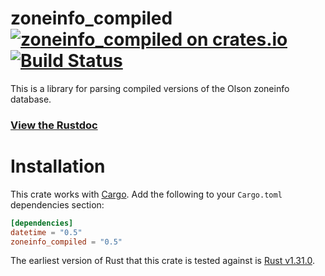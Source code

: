 # zoneinfo_compiled [![zoneinfo_compiled on crates.io](https://meritbadge.herokuapp.com/zoneinfo_compiled)](https://crates.io/rust-datetime/zoneinfo_compiled) [![Build Status](https://travis-ci.org/rust-datetime/zoneinfo-compiled.svg?branch=master)](https://travis-ci.org/rust-datetime/zoneinfo-compiled)

This is a library for parsing compiled versions of the Olson zoneinfo database.

### [View the Rustdoc](https://docs.rs/zoneinfo_compiled/)


# Installation

This crate works with [Cargo](https://crates.io). Add the following to your `Cargo.toml` dependencies section:

```toml
[dependencies]
datetime = "0.5"
zoneinfo_compiled = "0.5"
```

The earliest version of Rust that this crate is tested against is [Rust v1.31.0](https://blog.rust-lang.org/2018/12/06/Rust-1.31-and-rust-2018.html).
